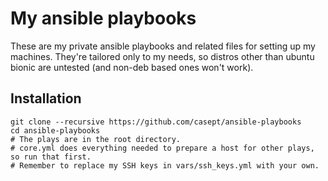 # My ansible playbooks

These are my private ansible playbooks and related files for setting up my machines.
They're tailored only to my needs, so distros other than ubuntu bionic are untested (and non-deb based ones won't work).

## Installation

```shell
git clone --recursive https://github.com/casept/ansible-playbooks
cd ansible-playbooks
# The plays are in the root directory.
# core.yml does everything needed to prepare a host for other plays, so run that first.
# Remember to replace my SSH keys in vars/ssh_keys.yml with your own.
```
